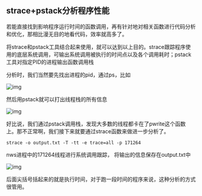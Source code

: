 ## strace+pstack分析程序性能

  若能直接找到影响程序运行时间的函数调用，再有针对地对相关函数进行代码分析和优化，那相比漫无目的地看代码，效率就高多了。

将strace和pstack工具结合起来使用，就可以达到以上目的。strace跟踪程序使用的底层系统调用，可输出系统调用被执行的时间点以及各个调用耗时；pstack工具对指定PID的进程输出函数调用栈  



分析时，我们当然要先找出进程的pid，通过ps，比如

![img](https://img-blog.csdn.net/20170912131538882)



然后用pstack就可以打出线程栈的所有信息

![img](https://img-blog.csdn.net/20170912131547704)



好比说，我们通过pstack调用栈，发现大多数的线程都卡在了pwrite这个函数上。那不正常啊，我们接下来就要通过strace函数来做进一步分析了。



```
strace -o output.txt -T -tt -e trace=all -p 171264
```

nws进程中的171264线程进行系统调用跟踪， 将输出的信息保存在output.txt中

![img](https://img-blog.csdn.net/20170912131815720)



后面尖括号括起来的就是执行时间，对于跑一段时间的程序来说，这种分析的方式很管用。